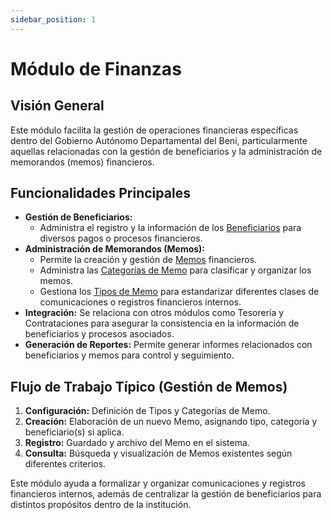 ```yaml
---
sidebar_position: 1
---
```


# Módulo de Finanzas

## Visión General

Este módulo facilita la gestión de operaciones financieras específicas dentro del Gobierno Autónomo Departamental del Beni, particularmente aquellas relacionadas con la gestión de beneficiarios y la administración de memorandos (memos) financieros.

## Funcionalidades Principales

-   **Gestión de Beneficiarios:**
    -   Administra el registro y la información de los [Beneficiarios](./beneficiarios) para diversos pagos o procesos financieros.
-   **Administración de Memorandos (Memos):**
    -   Permite la creación y gestión de [Memos](./memos) financieros.
    -   Administra las [Categorías de Memo](./categorias-memo) para clasificar y organizar los memos.
    -   Gestiona los [Tipos de Memo](./tipos-memo) para estandarizar diferentes clases de comunicaciones o registros financieros internos.
-   **Integración:** Se relaciona con otros módulos como Tesorería y Contrataciones para asegurar la consistencia en la información de beneficiarios y procesos asociados.
-   **Generación de Reportes:** Permite generar informes relacionados con beneficiarios y memos para control y seguimiento.

## Flujo de Trabajo Típico (Gestión de Memos)

1.  **Configuración:** Definición de Tipos y Categorías de Memo.
2.  **Creación:** Elaboración de un nuevo Memo, asignando tipo, categoría y beneficiario(s) si aplica.
3.  **Registro:** Guardado y archivo del Memo en el sistema.
4.  **Consulta:** Búsqueda y visualización de Memos existentes según diferentes criterios.

Este módulo ayuda a formalizar y organizar comunicaciones y registros financieros internos, además de centralizar la gestión de beneficiarios para distintos propósitos dentro de la institución.